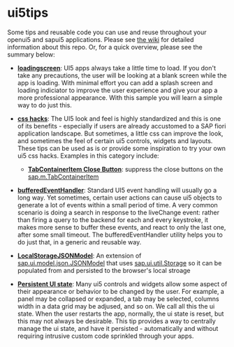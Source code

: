 # ui5tips
Some tips and reusable code you can use and reuse throughout your openui5 and sapui5 applications.
Please see [the wiki](../../wiki) for detailed information about this repo. Or, for a quick overview, please see the summary below:

* **[loadingscreen](../../wiki/Loading-screen)**:
UI5 apps always take a little time to load. If you don't take any precautions, the user will be looking at a blank screen while the app is loading.
With minimal effort you can add a splash screen and loading indiciator to improve the user experience and give your app a more professional appearance.
With this sample you will learn a simple way to do just this.

* **[css hacks](../../wiki/csshacks)**:
The UI5 look and feel is highly standardized and this is one of its benefits - especially if users are already accustomed to a SAP fiori application landscape.
But sometimes, a little css can improve the look, and sometimes the feel of certain ui5 controls, widgets and layouts.
These tips can be used as is or provide some inspiration to try your own ui5 css hacks.
Examples in this category include:
  * **[TabContainerItem Close Button](../../wiki/CSS-hacks:-TabContainerItem-close-buttons)**: suppress the close buttons on the [sap.m.TabContainerItem](https://openui5.hana.ondemand.com/#/api/sap.m.TabContainerItem)

* **[bufferedEventHandler](../../wiki/bufferedEventHandler)**:
Standard UI5 event handling will usually go a long way. Yet sometimes, certain user actions can cause ui5 objects to generate a lot of events within a small period of time.
A very common scenario is doing a search in response to the liveChange event: rather than firing a query to the backend for each and every keystroke, it makes more sense to buffer these events, and react to only the last one, after some small timeout.
The bufferedEventHandler utility helps you to do just that, in a generic and reusable way.

* **[LocalStorageJSONModel](../../wiki/LocalStorageJSONModel)**:
An extension of [sap.ui.model.json.JSONModel](https://openui5.hana.ondemand.com/api/sap.ui.model.json.JSONModel) that uses [sap.ui.util.Storage](https://openui5.hana.ondemand.com/api/module:sap/ui/util/Storage) so it can be populated from and persisted to the browser's local stroage

* **[Persistent UI state](../../wiki/Persistent-UI-State)**:
Many ui5 controls and widgets allow some aspect of their appearance or behavior to be changed by the user. 
For example, a panel may be collapsed or expanded, a tab may be selected, columns width in a data grid may be adjused, and so on. We call all this the ui state.
When the user restarts the app, normally, the ui state is reset, but this may not always be desirable.
This tip provides a way to centrally manage the ui state, and have it persisted - automatically and without requiring intrusive custom code sprinkled through your apps.